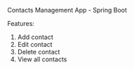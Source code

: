 Contacts Management App - Spring Boot

Features:
  1. Add contact
  2. Edit contact
  3. Delete contact
  4. View all contacts
